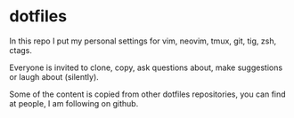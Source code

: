 # dotfiles

In this repo I put my personal settings for vim, neovim, tmux, git, tig, zsh, ctags.

Everyone is invited to clone, copy, ask questions about, make suggestions or laugh about (silently).

Some of the content is copied from other dotfiles repositories, you can find at people, I am following on github.
